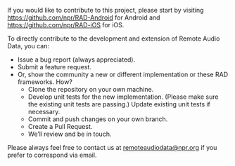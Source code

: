 If you would like to contribute to this project, please start by visiting https://github.com/npr/RAD-Android for Android and https://github.com/npr/RAD-iOS for iOS. 

To directly contribute to the development and extension of Remote Audio Data, you can:
  * Issue a bug report (always appreciated).
  * Submit a feature request.
  * Or, show the community a new or different implementation or these RAD frameworks. How?
    * Clone the repository on your own machine.
    * Develop unit tests for the new implementation. (Please make sure the existing unit tests are passing.) Update existing unit tests if necessary.
    * Commit and push changes on your own branch.
    * Create a Pull Request.
    * We’ll review and be in touch.

Please always feel free to contact us at remoteaudiodata@npr.org if you prefer to correspond via email.
